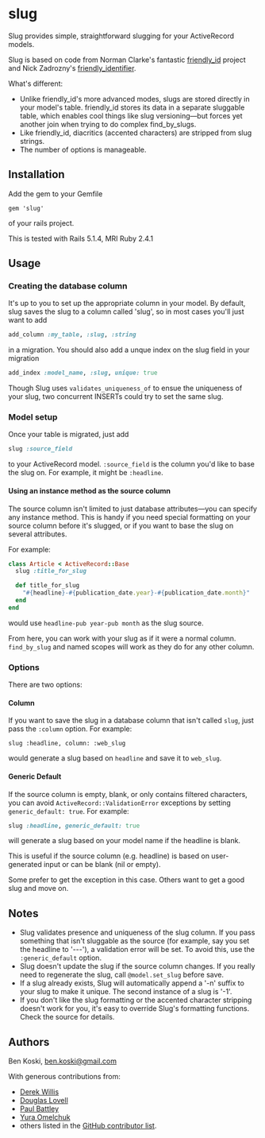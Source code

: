 # slug

Slug provides simple, straightforward slugging for your ActiveRecord models.

Slug is based on code from Norman Clarke's fantastic [friendly_id](https://github.com/norman/friendly_id) project and Nick Zadrozny's [friendly_identifier](http://code.google.com/p/friendly-identifier/).

What's different:

  * Unlike friendly_id's more advanced modes, slugs are stored directly in your model's table.  friendly_id stores its data in a separate sluggable table, which enables cool things like slug versioning—but forces yet another join when trying to do complex find_by_slugs.
  * Like friendly_id, diacritics (accented characters) are stripped from slug strings.
  * The number of options is manageable.

## Installation

Add the gem to your Gemfile

```
gem 'slug'
```

of your rails project.

This is tested with Rails 5.1.4, MRI Ruby 2.4.1

## Usage

### Creating the database column

It's up to you to set up the appropriate column in your model.  By default, slug saves the slug to a column called 'slug', so in most cases you'll just want to add

```ruby
add_column :my_table, :slug, :string
```

in a migration.  You should also add a unque index on the slug field in your migration

```ruby
add_index :model_name, :slug, unique: true
```

Though Slug uses `validates_uniqueness_of` to ensue the uniqueness of your slug, two concurrent INSERTs could try to set the same slug.

### Model setup

Once your table is migrated, just add

```ruby
slug :source_field
```

to your ActiveRecord model.  `:source_field` is the column you'd like to base the slug on.  For example, it might be `:headline`.

#### Using an instance method as the source column

The source column isn't limited to just database attributes—you can specify any instance method.  This is handy if you need special formatting on your source column before it's slugged, or if you want to base the slug on several attributes.

For example:

```ruby
class Article < ActiveRecord::Base
  slug :title_for_slug

  def title_for_slug
    "#{headline}-#{publication_date.year}-#{publication_date.month}"
  end
end
```

would use `headline-pub year-pub month` as the slug source.

From here, you can work with your slug as if it were a normal column.  `find_by_slug` and named scopes will work as they do for any other column.

### Options

There are two options:

#### Column

If you want to save the slug in a database column that isn't called
`slug`, just pass the `:column` option. For example:

```
slug :headline, column: :web_slug
```

would generate a slug based on `headline` and save it to `web_slug`.

#### Generic Default

If the source column is empty, blank, or only contains filtered
characters, you can avoid `ActiveRecord::ValidationError` exceptions
by setting `generic_default: true`. For example:

```ruby
slug :headline, generic_default: true
```

will generate a slug based on your model name if the headline is blank.

This is useful if the source column (e.g. headline) is based on user-generated
input or can be blank (nil or empty).

Some prefer to get the exception in this case. Others want to get a good
slug and move on.

## Notes

  * Slug validates presence and uniqueness of the slug column.  If you pass something that isn't sluggable as the source (for example, say you set the headline to '---'), a validation error will be set. To avoid this, use the `:generic_default` option.
  * Slug doesn't update the slug if the source column changes.  If you really need to regenerate the slug, call `@model.set_slug` before save.
  * If a slug already exists, Slug will automatically append a '-n' suffix to your slug to make it unique.  The second instance of a slug is '-1'.
  * If you don't like the slug formatting or the accented character stripping doesn't work for you, it's easy to override Slug's formatting functions. Check the source for details.

## Authors

Ben Koski, ben.koski@gmail.com

With generous contributions from:
 * [Derek Willis](http://thescoop.org/)
 * [Douglas Lovell](https://github.com/wbreeze)
 * [Paul Battley](https://github.com/threedaymonk)
 * [Yura Omelchuk](https://github.com/jurgens)
 * others listed in the
[GitHub contributor list](https://github.com/bkoski/slug/graphs/contributors).
